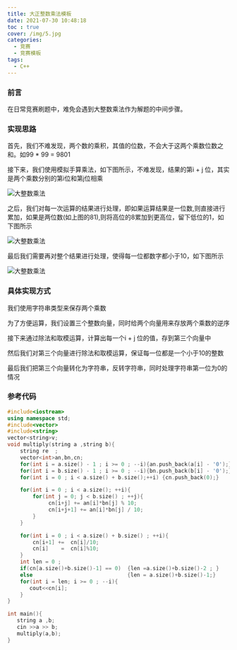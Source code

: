 ```yaml
---
title: 大正整数乘法模板
date: 2021-07-30 10:48:18
toc : true
cover: /img/5.jpg
categories: 
  - 竞赛
  - 竞赛模板
tags: 
  - C++
---
```

### 前言

在日常竞赛刷题中，难免会遇到大整数乘法作为解题的中间步骤。<!-- more -->

### 实现思路

首先，我们不难发现，两个数的乘积，其值的位数，不会大于这两个乘数位数之和。如99 * 99 = 9801

接下来，我们使用模拟手算乘法，如下图所示，不难发现，结果的第i + j 位，其实是两个乘数分别的第i位和第j位相乘

![大整数乘法](/img/dzs1.jpg)

 之后，我们对每一次运算的结果进行处理，即如果运算结果是一位数,则直接进行累加，如果是两位数(如上图的81),则将高位的8累加到更高位，留下低位的1，如下图所示

![大整数乘法](/img/dzs2.jpg)

 最后我们需要再对整个结果进行处理，使得每一位都数字都小于10，如下图所示

![大整数乘法](/img/dzs3.jpg)

### **具体实现方式**

我们使用字符串类型来保存两个乘数

为了方便运算，我们设置三个整数向量，同时给两个向量用来存放两个乘数的逆序

接下来通过除法和取模运算，计算出每一个i + j 位的值，存到第三个向量中

然后我们对第三个向量进行除法和取模运算，保证每一位都是一个小于10的整数

最后我们把第三个向量转化为字符串，反转字符串，同时处理字符串第一位为0的情况

### 参考代码

```c++
#include<iostream>
using namespace std;
#include<vector>
#include<string>
vector<string>v;
void multiply(string a ,string b){
    string re  ;
    vector<int>an,bn,cn;
    for(int i = a.size() - 1 ; i >= 0 ; --i){an.push_back(a[i] - '0');}
    for(int i = b.size() - 1 ; i >= 0 ; --i){bn.push_back(b[i] - '0');}
    for(int i = 0 ; i < a.size() + b.size();++i) {cn.push_back(0);}

    for(int i = 0 ; i < a.size(); ++i){
        for(int j = 0; j < b.size() ; ++j){
             cn[i+j] += an[i]*bn[j] % 10;
             cn[i+j+1] += an[i]*bn[j] / 10;
        }
    }

    for(int i = 0 ; i < a.size() + b.size() ; ++i){
        cn[i+1] +=  cn[i]/10;
        cn[i]    =  cn[i]%10;
    }
    int len = 0 ;
    if(cn[a.size()+b.size()-1] == 0)  {len =a.size()+b.size()-2 ; }
    else                              {len = a.size()+b.size()-1;}
    for(int i = len; i >= 0 ; --i){
       cout<<cn[i];
    }
}

int main(){
   string a ,b;
   cin >>a >> b;
   multiply(a,b);
}
```







  



  


